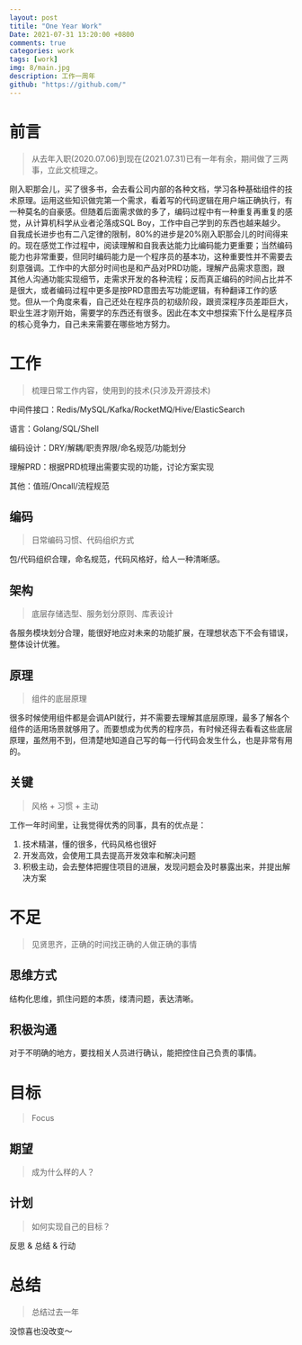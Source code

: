 ```yaml
---
layout: post
titile: "One Year Work"
Date: 2021-07-31 13:20:00 +0800
comments: true
categories: work
tags: [work]
img: 8/main.jpg
description: 工作一周年
github: "https://github.com/"
---
```


# 前言

> 从去年入职(2020.07.06)到现在(2021.07.31)已有一年有余，期间做了三两事，立此文梳理之。

​		刚入职那会儿，买了很多书，会去看公司内部的各种文档，学习各种基础组件的技术原理。运用这些知识做完第一个需求，看着写的代码逻辑在用户端正确执行，有一种莫名的自豪感。但随着后面需求做的多了，编码过程中有一种重复再重复的感觉，从计算机科学从业者沦落成SQL Boy，工作中自己学到的东西也越来越少。自我成长进步也有二八定律的限制，80%的进步是20%刚入职那会儿的时间得来的。现在感觉工作过程中，阅读理解和自我表达能力比编码能力更重要；当然编码能力也非常重要，但同时编码能力是一个程序员的基本功，这种重要性并不需要去刻意强调。工作中的大部分时间也是和产品对PRD功能，理解产品需求意图，跟其他人沟通功能实现细节，走需求开发的各种流程；反而真正编码的时间占比并不是很大，或者编码过程中更多是按PRD意图去写功能逻辑，有种翻译工作的感觉。但从一个角度来看，自己还处在程序员的初级阶段，跟资深程序员差距巨大，职业生涯才刚开始，需要学的东西还有很多。因此在本文中想探索下什么是程序员的核心竞争力，自己未来需要在哪些地方努力。

# 工作

> 梳理日常工作内容，使用到的技术(只涉及开源技术)

中间件接口：Redis/MySQL/Kafka/RocketMQ/Hive/ElasticSearch

语言：Golang/SQL/Shell

编码设计：DRY/解耦/职责界限/命名规范/功能划分

理解PRD：根据PRD梳理出需要实现的功能，讨论方案实现

其他：值班/Oncall/流程规范

## 编码

> 日常编码习惯、代码组织方式

包/代码组织合理，命名规范，代码风格好，给人一种清晰感。

## 架构

> 底层存储选型、服务划分原则、库表设计

各服务模块划分合理，能很好地应对未来的功能扩展，在理想状态下不会有错误，整体设计优雅。

## 原理

> 组件的底层原理

很多时候使用组件都是会调API就行，并不需要去理解其底层原理，最多了解各个组件的适用场景就够用了。而要想成为优秀的程序员，有时候还得去看看这些底层原理，虽然用不到，但清楚地知道自己写的每一行代码会发生什么，也是非常有用的。

## 关键

> 风格 + 习惯 + 主动

工作一年时间里，让我觉得优秀的同事，具有的优点是：

1. 技术精湛，懂的很多，代码风格也很好
2. 开发高效，会使用工具去提高开发效率和解决问题
3. 积极主动，会去整体把握住项目的进展，发现问题会及时暴露出来，并提出解决方案

# 不足

> 见贤思齐，正确的时间找正确的人做正确的事情

## 思维方式

结构化思维，抓住问题的本质，缕清问题，表达清晰。

## 积极沟通

对于不明确的地方，要找相关人员进行确认，能把控住自己负责的事情。

# 目标

> Focus

## 期望

> 成为什么样的人？

## 计划

> 如何实现自己的目标？

反思 & 总结 & 行动

# 总结

> 总结过去一年

没惊喜也没改变～





